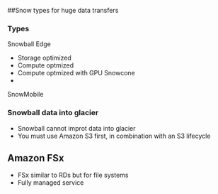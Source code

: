 
##Snow types for huge data transfers

### Types
Snowball Edge
  - Storage optimized
  - Compute optmized
  - Compute optmized with GPU
Snowcone
  - 
SnowMobile

### Snowball data into glacier
 - Snowball cannot improt data into glacier
 - You must use Amazon S3 first, in combination with an S3 lifecycle
 
## Amazon FSx
 - FSx similar to RDs but for file systems
 - Fully managed service
 


